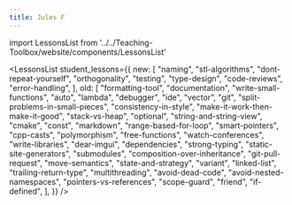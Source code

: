 ```yaml
---
title: Jules F
---
```

import LessonsList from '../../Teaching-Toolbox/website/components/LessonsList'

<LessonsList
  student_lessons={{
    new: [
      "naming",
      "stl-algorithms",
      "dont-repeat-yourself",
      "orthogonality",
      "testing",
      "type-design",
      "code-reviews",
      "error-handling",
    ],
    old: [
      "formatting-tool",
      "documentation",
      "write-small-functions",
      "auto",
      "lambda",
      "debugger",
      "ide",
      "vector",
      "git",
      "split-problems-in-small-pieces",
      "consistency-in-style",
      "make-it-work-then-make-it-good",
      "stack-vs-heap",
      "optional",
      "string-and-string-view",
      "cmake",
      "const",
      "markdown",
      "range-based-for-loop",
      "smart-pointers",
      "cpp-casts",
      "polymorphism",
      "free-functions",
      "watch-conferences",
      "write-libraries",
      "dear-imgui",
      "dependencies",
      "strong-typing",
      "static-site-generators",
      "submodules",
      "composition-over-inheritance",
      "git-pull-request",
      "move-semantics",
      "state-and-strategy",
      "variant",
      "linked-list",
      "trailing-return-type",
      "multithreading",
      "avoid-dead-code",
      "avoid-nested-namespaces",
      "pointers-vs-references",
      "scope-guard",
      "friend",
      "if-defined",
    ],
  }}
/>
